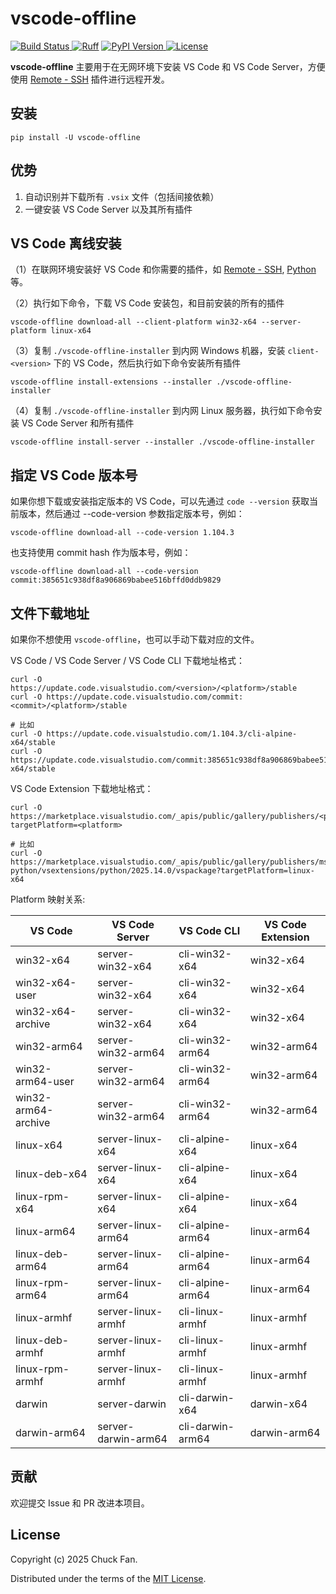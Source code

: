 # vscode-offline

[![Build Status](https://github.com/fanck0605/vscode-offline/workflows/Build/badge.svg)
](https://github.com/fanck0605/vscode-offline/actions/workflows/build.yml)
[![Ruff](https://img.shields.io/endpoint?url=https://raw.githubusercontent.com/astral-sh/ruff/main/assets/badge/v2.json)](https://github.com/astral-sh/ruff)
[![PyPI Version](https://img.shields.io/pypi/v/vscode-offline)
](https://pypi.org/project/vscode-offline/)
[![License](https://img.shields.io/github/license/fanck0605/vscode-offline)
](https://github.com/fanck0605/vscode-offline/blob/master/LICENSE)

**vscode-offline** 主要用于在无网环境下安装 VS Code 和 VS Code Server，方便使用 [Remote - SSH](https://marketplace.visualstudio.com/items?itemName=ms-vscode-remote.remote-ssh) 插件进行远程开发。

## 安装

```shell
pip install -U vscode-offline
```

## 优势

1. 自动识别并下载所有 `.vsix` 文件（包括间接依赖）
2. 一键安装 VS Code Server 以及其所有插件

## VS Code 离线安装

（1）在联网环境安装好 VS Code 和你需要的插件，如 [Remote - SSH](https://marketplace.visualstudio.com/items?itemName=ms-vscode-remote.remote-ssh), [Python](https://marketplace.visualstudio.com/items?itemName=ms-python.python) 等。

（2）执行如下命令，下载 VS Code 安装包，和目前安装的所有的插件

```shell
vscode-offline download-all --client-platform win32-x64 --server-platform linux-x64
```

（3）复制 `./vscode-offline-installer` 到内网 Windows 机器，安装 `client-<version>` 下的 VS Code，然后执行如下命令安装所有插件

```shell
vscode-offline install-extensions --installer ./vscode-offline-installer
```

（4）复制 `./vscode-offline-installer` 到内网 Linux 服务器，执行如下命令安装 VS Code Server 和所有插件

```shell
vscode-offline install-server --installer ./vscode-offline-installer
```

## 指定 VS Code 版本号

如果你想下载或安装指定版本的 VS Code，可以先通过 `code --version` 获取当前版本，然后通过 --code-version 参数指定版本号，例如：

```shell
vscode-offline download-all --code-version 1.104.3
```

也支持使用 commit hash 作为版本号，例如：

```shell
vscode-offline download-all --code-version commit:385651c938df8a906869babee516bffd0ddb9829
```


## 文件下载地址

如果你不想使用 `vscode-offline`，也可以手动下载对应的文件。

VS Code / VS Code Server / VS Code CLI  下载地址格式：

```shell
curl -O https://update.code.visualstudio.com/<version>/<platform>/stable
curl -O https://update.code.visualstudio.com/commit:<commit>/<platform>/stable

# 比如
curl -O https://update.code.visualstudio.com/1.104.3/cli-alpine-x64/stable
curl -O https://update.code.visualstudio.com/commit:385651c938df8a906869babee516bffd0ddb9829/win32-x64/stable
```


VS Code Extension 下载地址格式：

```shell
curl -O https://marketplace.visualstudio.com/_apis/public/gallery/publishers/<publisher>/vsextensions/<extension>/<version>/vspackage?targetPlatform=<platform>

# 比如
curl -O https://marketplace.visualstudio.com/_apis/public/gallery/publishers/ms-python/vsextensions/python/2025.14.0/vspackage?targetPlatform=linux-x64
```

Platform 映射关系:

| VS Code             | VS Code Server      | VS Code CLI      | VS Code Extension |
| ------------------- | ------------------- | ---------------- | ----------------- |
| win32-x64           | server-win32-x64    | cli-win32-x64    | win32-x64         |
| win32-x64-user      | server-win32-x64    | cli-win32-x64    | win32-x64         |
| win32-x64-archive   | server-win32-x64    | cli-win32-x64    | win32-x64         |
| win32-arm64         | server-win32-arm64  | cli-win32-arm64  | win32-arm64       |
| win32-arm64-user    | server-win32-arm64  | cli-win32-arm64  | win32-arm64       |
| win32-arm64-archive | server-win32-arm64  | cli-win32-arm64  | win32-arm64       |
| linux-x64           | server-linux-x64    | cli-alpine-x64   | linux-x64         |
| linux-deb-x64       | server-linux-x64    | cli-alpine-x64   | linux-x64         |
| linux-rpm-x64       | server-linux-x64    | cli-alpine-x64   | linux-x64         |
| linux-arm64         | server-linux-arm64  | cli-alpine-arm64 | linux-arm64       |
| linux-deb-arm64     | server-linux-arm64  | cli-alpine-arm64 | linux-arm64       |
| linux-rpm-arm64     | server-linux-arm64  | cli-alpine-arm64 | linux-arm64       |
| linux-armhf         | server-linux-armhf  | cli-linux-armhf  | linux-armhf       |
| linux-deb-armhf     | server-linux-armhf  | cli-linux-armhf  | linux-armhf       |
| linux-rpm-armhf     | server-linux-armhf  | cli-linux-armhf  | linux-armhf       |
| darwin              | server-darwin       | cli-darwin-x64   | darwin-x64        |
| darwin-arm64        | server-darwin-arm64 | cli-darwin-arm64 | darwin-arm64      |


## 贡献

欢迎提交 Issue 和 PR 改进本项目。

## License

Copyright (c) 2025 Chuck Fan.

Distributed under the terms of the  [MIT License](https://github.com/fanck0605/vscode-offline/blob/master/LICENSE).
